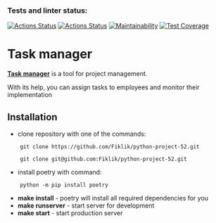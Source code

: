 ### Tests and linter status:
[![Actions Status](https://github.com/Fiklik/python-project-52/actions/workflows/hexlet-check.yml/badge.svg)](https://github.com/Fiklik/python-project-52/actions)
[![Actions Status](https://github.com/Fiklik/python-project-52/actions/workflows/linter-and-test-check.yml/badge.svg)](https://github.com/Fiklik/python-project-52/actions)
[![Maintainability](https://api.codeclimate.com/v1/badges/571269021d84a1cddddd/maintainability)](https://codeclimate.com/github/Fiklik/python-project-52/maintainability)
[![Test Coverage](https://api.codeclimate.com/v1/badges/571269021d84a1cddddd/test_coverage)](https://codeclimate.com/github/Fiklik/python-project-52/test_coverage)


# Task manager
[**Task manager**](https://task-manager-qlk7.onrender.com) is a tool for project management. 

With its help, you can assign tasks to employees and monitor their implementation

## Installation
- clone repository with one of the commands:
```
    git clone https://github.com/Fiklik/python-project-52.git
```

```
    git clone git@github.com:Fiklik/python-project-52.git
```

- install poetry with command:
```
    python -m pip install poetry
```

- **make install** - poetry will install all required dependencies for you
- **make runserver** - start server for development
- **make start** - start production server